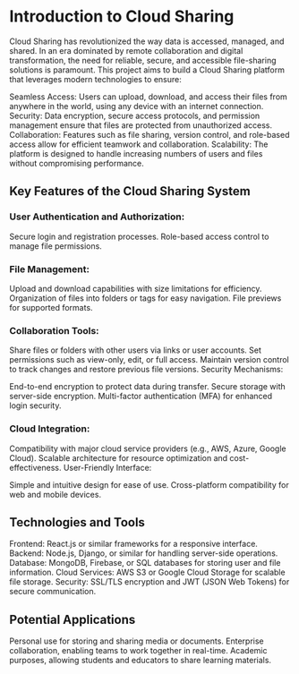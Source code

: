 # Introduction to Cloud Sharing
Cloud Sharing has revolutionized the way data is accessed, managed, and shared. In an era dominated by remote collaboration and digital transformation, the need for reliable, secure, and accessible file-sharing solutions is paramount. This project aims to build a Cloud Sharing platform that leverages modern technologies to ensure:

Seamless Access: Users can upload, download, and access their files from anywhere in the world, using any device with an internet connection.
Security: Data encryption, secure access protocols, and permission management ensure that files are protected from unauthorized access.
Collaboration: Features such as file sharing, version control, and role-based access allow for efficient teamwork and collaboration.
Scalability: The platform is designed to handle increasing numbers of users and files without compromising performance.

## Key Features of the Cloud Sharing System
### User Authentication and Authorization:

Secure login and registration processes.
Role-based access control to manage file permissions.
### File Management:

Upload and download capabilities with size limitations for efficiency.
Organization of files into folders or tags for easy navigation.
File previews for supported formats.
### Collaboration Tools:

Share files or folders with other users via links or user accounts.
Set permissions such as view-only, edit, or full access.
Maintain version control to track changes and restore previous file versions.
Security Mechanisms:

End-to-end encryption to protect data during transfer.
Secure storage with server-side encryption.
Multi-factor authentication (MFA) for enhanced login security.
### Cloud Integration:

Compatibility with major cloud service providers (e.g., AWS, Azure, Google Cloud).
Scalable architecture for resource optimization and cost-effectiveness.
User-Friendly Interface:

Simple and intuitive design for ease of use.
Cross-platform compatibility for web and mobile devices.



## Technologies and Tools
Frontend: React.js or similar frameworks for a responsive interface.
Backend: Node.js, Django, or similar for handling server-side operations.
Database: MongoDB, Firebase, or SQL databases for storing user and file information.
Cloud Services: AWS S3 or Google Cloud Storage for scalable file storage.
Security: SSL/TLS encryption and JWT (JSON Web Tokens) for secure communication.


## Potential Applications
Personal use for storing and sharing media or documents.
Enterprise collaboration, enabling teams to work together in real-time.
Academic purposes, allowing students and educators to share learning materials.
